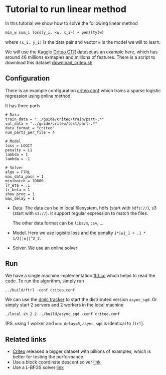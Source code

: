# Tutorial to run linear method

In this tutorial we show how to solve the following linear method

```tex
min_w sum_i loss(y_i, <w, x_i>) + penalty(w)
```

where `(x_i, y_i)` is the data pair and vector `w` is the model we will to
learn.

We will use the Kaggle
[Criteo CTR](https://www.kaggle.com/c/criteo-display-ad-challenge) dataset as an
example here, which has around 46 millions exmaples and millions of
features. There is a script to download this dataset
[download_criteo.sh](./download_criteo.sh).

## Configuration

There is an example configuration [criteo.conf](criteo.conf) which trains a
sparse logistic regression using online method.

It has three parts

```
# Data
train_data = "../guide/criteo/train/part-.*"
val_data = "../guide/criteo/test/part-.*"
data_format = "criteo"
num_parts_per_file = 4

# Model
loss = LOGIT
penalty = L1
lambda = 1
lambda = .1

# Solver
algo = FTRL
max_data_pass = 1
minibatch = 10000
lr_eta = .1
lr_beta = 1
show_prog = 1
max_delay = 1
```

- Data. The data can be in local filesystem, hdfs (start with `hdfs://`), s3 (start
  with `s3://`). It support regular expression to match the files.

  The other data format can be `libsvm`, `csv`, ...

- Model.  Here we use logistic loss and the penalty `1*|w|_1 + .1 * 1/2||w||^2_2`.

- Solver. We use an online solver

## Run

We have a single machine implementation [ftrl.cc](../sgd/ftrl.cc) which helps to
read the code. To run the algorithm, simply run
```
../build/ftrl -conf criteo.conf
```

We can use the
[dmlc tracker](https://github.com/dmlc/dmlc-core/tree/master/tracker) to start
the distributed version `async_sgd`. Or simply start 2 servers and 2 workers in the local
machine

```
./local.sh 2 2 ../build/async_sgd -conf criteo.conf
```

(PS. using 1 worker and `max_delay=0`, `async_sgd` is identical to `ftrl`).


## Related links

- [Criteo](http://labs.criteo.com/downloads/download-terabyte-click-logs/) released a bigger dataset with billions of examples, which is better for
testing the performance.
- Use a block coordinate descent solver
  [link](https://github.com/dmlc/parameter_server/tree/master/example/linear/criteo)
- Use a L-BFGS solver [link](https://github.com/dmlc/wormhole/tree/master/learn/lbfgs-linear)
